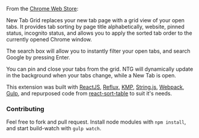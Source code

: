 From the [Chrome Web Store](https://chrome.google.com/webstore/detail/new-tab-grid-sort-filter/mippmhcfjhliihkkdobllhpdnmmciaim?hl=en-US&gl=US):

New Tab Grid replaces your new tab page with a grid view of your open tabs. It provides tab sorting by page title alphabetically, website, pinned status, incognito status, and allows you to apply the sorted tab order to the currently opened Chrome window.

The search box will allow you to instantly filter your open tabs, and search Google by pressing Enter. 

You can pin and close your tabs from the grid. NTG will dynamically update in the background when your tabs change, while a New Tab is open. 

This extension was built with [ReactJS](https://facebook.github.io/react/), [Reflux](https://github.com/reflux/refluxjs), [KMP](https://github.com/miguelmota/knuth-morris-pratt), [String.js](https://github.com/jprichardson/string.js), [Webpack](https://github.com/webpack/webpack), [Gulp](https://github.com/gulpjs/gulp), and repurposed code from [react-sort-table](https://github.com/jaszhix/new-tab-grid-chrome-react) to suit it's needs. 

### Contributing
Feel free to fork and pull request. Install node modules with ```npm install```, and start build-watch with ```gulp watch```.
